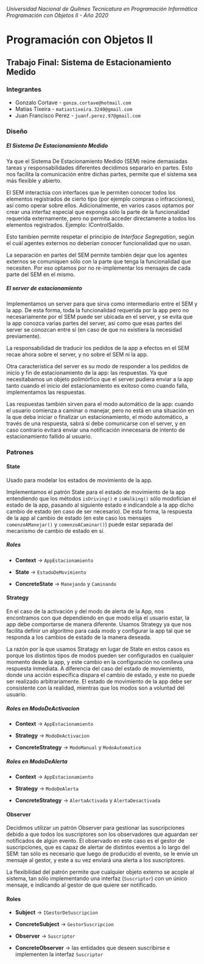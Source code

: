 *Universidad Nacional de Quilmes*
*Tecnicatura en Programación Informática*
*Programación con Objetos II - Año 2020*

# Programación con Objetos II

## Trabajo Final: Sistema de Estacionamiento Medido

### Integrantes

* Gonzalo Cortave - `gonza.cortave@hotmail.com`
* Matias Tixeira - `matiastixeira.3240@gmail.com`
* Juan Francisco Perez - `juanf.perez.97@gmail.com`

### Diseño

##### El Sistema De Estacionamiento Medido

Ya que el Sistema De Estacionamiento Medido (SEM) reúne demasiadas tareas y responsabilidades diferentes decidimos separarlo en partes. Esto nos facilita la comunicación entre dichas partes, permite que el sistema sea más flexible y abierto.

El SEM interactúa con interfaces que le permiten conocer todos los elementos registrados de cierto tipo (por ejemplo compras o infracciones), así como operar sobre ellos. Adicionalmente, en varios casos optamos por crear una interfaz especial que exponga sólo la parte de la funcionalidad requerida externamente, pero no permita acceder directamente a todos los elementos registrados.  Ejemplo: IControlSaldo.

Esto tambíen permite respetar el principio de *Interface Segregation*, según el cuál agentes externos no deberían conocer funcionalidad que no usan.

La separación en partes del SEM permite también dejar que los agentes externos se comuniquen sólo con la parte que tenga la funcionalidad que necesiten. Por eso optamos por no re-implementar los mensajes de cada parte del SEM en el mismo.

##### El server de estacionamiento

Implementamos un server para que sirva como intermediario entre el SEM y la app. De esta forma, toda la funcionalidad requerida por la app pero no necesariamente por el SEM puede ser ubicada en el server, y se evita que la app conozca varias partes del server, así como que esas partes del server se conozcan entre sí (en caso de que no existiera la necesidad previamente).

La responsabilidad de traducir los pedidos de la app a efectos en el SEM recae ahora sobre el server, y no sobre el SEM ni la app.

Otra característica del server es su modo de responder a los pedidos de inicio y fin de estacionamiento de la app: las respuestas. Ya que necesitabamos un objeto polimórfico que el server pudiera enviar a la app tanto cuando el inicio del estacionamiento es exitoso como cuando falla, implementamos las respuestas.

Las respuestas también sirven para el modo automático de la app: cuando el usuario comienza a caminar o manejar, pero no está en una situación en la que deba iniciar o finalizar un estacionamiento, el modo automático, a través de una respuesta, sabrá si debe comunicarse con el server, y en caso contrario evitará enviar una notificación innecesaria de intento de estacionamiento fallido al usuario. 

### Patrones

#### State

Usado para modelar los estados de movimiento de la app.

Implementamos el patrón State para el estado de movimiento de la app entendiendo que los métodos `isDriving()` e `isWalking()` sólo modofician el estado de la app, pasando al siguiente estado e indicandole a la app dicho cambio de estado (en caso de ser necesario). De esta forma, la respuesta de la app al cambio de estado (en este caso los mensajes `comenzoAManejar()` y `comenzoACaminar()`) puede estar separada del mecanismo de cambio de estado en sí.

##### Roles

* **Context** -> `AppEstacionamiento`

* **State** -> `EstadoDeMovimiento`

* **ConcreteState** -> `Manejando` y `Caminando`

#### Strategy

En el caso de la activación y del modo de alerta de la App, nos encontramos con que dependiendo en que modo elija el usuario estar, la app debe comportarse de manera diferente. Usamos Strategy ya que nos facilita definir un algoritmo para cada modo y configurar la app tal que se responda a los cambios de estado de la manera deseada.

La razón por la que usamos Stratagy en lugar de State en estos casos es porque los distintos tipos de modos pueden ser configurados en cualquier momento desde la app, y este cambio en la configuración no conlleva una respuesta inmediata. A diferencia del caso del estado de moviemiento, donde una acción específica dispara el cambio de estado, y este no puede ser realizado arbitrariamente. El estado de movimiento de la app debe ser consistente con la realidad, mientras que los modos son a voluntad del usuario.

##### Roles en ModoDeActivacion

* **Context** -> `AppEstacionamiento`

* **Strategy** -> `ModoDeActivacion`

* **ConcreteStrategy** -> `ModoManual` y `ModoAutomatico`

##### Roles en ModoDeAlerta

* **Context** -> `AppEstacionamiento`

* **Strategy** -> `ModoDeAlerta`

* **ConcreteStrategy** -> `AlertaActivada` y `AlertaDesactivada`

#### Observer

Decidimos utilizar un patrón Observer para gestionar las suscripciones debido a que todos los suscriptores son los observadores que aguardan ser notificados de algún evento. El observado en este caso es el gestor de suscripciones, que es capaz de alertar de distintos eventos a lo largo del SEM: tan sólo es necesario que luego de producido el evento, se le envíe un mensaje al gestor, y este a su vez enviará una alerta a los suscriptores.

La flexibilidad del patrón permite que cualquier objeto externo se acople al sistema, tan sólo implementando una interfaz (`Suscriptor`) con un único mensaje, e indicando al gestor de que quiere ser notificado.

#### Roles

* **Subject** -> `IGestorDeSuscripcion`

* **ConcreteSubject** -> `GestorSuscripcion`

* **Observer** -> `Suscriptor`

* **ConcreteObserver** -> las entidades que deseen suscribirse e implementen la interfaz `Suscriptor`
